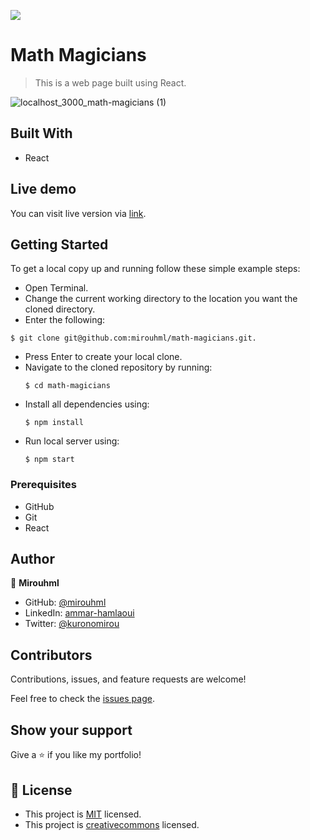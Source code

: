 ![](https://img.shields.io/badge/Microverse-blueviolet)

# Math Magicians

>This is a web page built using React.

![localhost_3000_math-magicians (1)](https://user-images.githubusercontent.com/20567503/158808688-c4f3c8d5-bd30-47ce-8f71-5825feb63313.png)

## Built With

- React

## Live demo

You can visit live version via [link](https://mirouhml.github.io/math-magicians/).

## Getting Started

To get a local copy up and running follow these simple example steps:
- Open Terminal.
- Change the current working directory to the location you want the cloned directory.
- Enter the following:
```
$ git clone git@github.com:mirouhml/math-magicians.git.
```
- Press Enter to create your local clone.
- Navigate to the cloned repository by running:
    ```
    $ cd math-magicians
    ```
- Install all dependencies using:
    ``` 
    $ npm install
    ```
- Run local server using:
    ``` 
    $ npm start
    ```

### Prerequisites
- GitHub
- Git
- React


## Author

👤 **Mirouhml**

- GitHub: [@mirouhml](https://github.com/mirouhml)
- LinkedIn: [ammar-hamlaoui](https://www.linkedin.com/in/ammar-hamlaoui-514909189/)
- Twitter: [@kuronomirou](https://twitter.com/kuronomirou)

## Contributors

Contributions, issues, and feature requests are welcome!

Feel free to check the [issues page](https://github.com/mirouhml/math-magicians/issues).

## Show your support

Give a ⭐️ if you like my portfolio!

## 📝 License

- This project is [MIT](./LICENSE) licensed.
- This project is [creativecommons](https://creativecommons.org/licenses/by-nc/4.0/) licensed.
